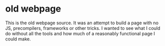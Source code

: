 # old webpage
This is the old webpage source. It was an attempt to build a page with no JS, precompilers, frameworks or other tricks.
I wanted to see what I could do without all the tools and how much of a reasonably functional page I could make.
